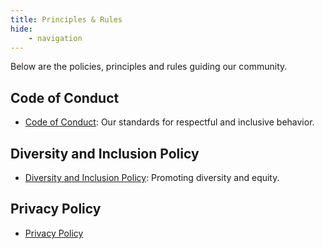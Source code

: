 ```yaml
---
title: Principles & Rules
hide:
    - navigation
---
```

Below are the policies, principles and rules guiding our community. 

## Code of Conduct
- [Code of Conduct](Code_of_Conduct.md): Our standards for respectful and inclusive behavior.

## Diversity and Inclusion Policy
- [Diversity and Inclusion Policy](Diversity_and_Inclusion_Policy.md): Promoting diversity and equity.

## Privacy Policy
- [Privacy Policy](../Guidelines_&_Templates/PrivacyPolicy.md)